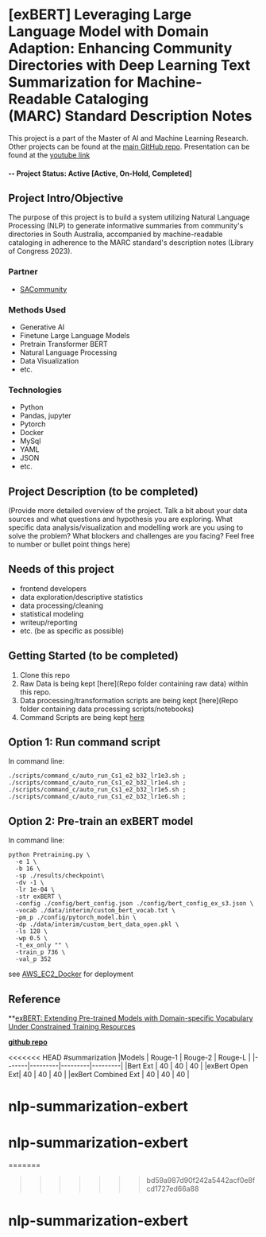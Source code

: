 # [exBERT] Leveraging Large Language Model with Domain Adaption: Enhancing Community Directories with Deep Learning Text Summarization for Machine-Readable Cataloging (MARC) Standard Description Notes

This project is a part of the Master of AI and Machine Learning Research.  Other projects can be found at the [main GitHub repo](https://github.com/camillekokoko/exBERTSum). Presentation can be found at the [youtube link](https://www.youtube.com/watch?v=6KChrujZ3_4)

#### -- Project Status: Active [Active, On-Hold, Completed]

## Project Intro/Objective
The purpose of this project is to build a system utilizing Natural Language Processing (NLP) to generate informative summaries from community's directories in South Australia, accompanied by machine-readable cataloging in adherence to the MARC standard's description notes (Library of Congress 2023).

### Partner
* [SACommunity](https://sacommunity.org/)

### Methods Used
* Generative AI
* Finetune Large Language Models 
* Pretrain Transformer BERT
* Natural Language Processing
* Data Visualization
* etc.

### Technologies
* Python
* Pandas, jupyter
* Pytorch
* Docker
* MySql
* YAML
* JSON
* etc. 

## Project Description (to be completed)
(Provide more detailed overview of the project.  Talk a bit about your data sources and what questions and hypothesis you are exploring. What specific data analysis/visualization and modelling work are you using to solve the problem? What blockers and challenges are you facing?  Feel free to number or bullet point things here)

## Needs of this project

- frontend developers
- data exploration/descriptive statistics
- data processing/cleaning
- statistical modeling
- writeup/reporting
- etc. (be as specific as possible)

## Getting Started (to be completed)

1. Clone this repo 
2. Raw Data is being kept [here](Repo folder containing raw data) within this repo.
3. Data processing/transformation scripts are being kept [here](Repo folder containing data processing scripts/notebooks)
4. Command Scripts are being kept [here]()

## Option 1: Run command script
In command line:

    ./scripts/command_c/auto_run_Cs1_e2_b32_lr1e3.sh ;
    ./scripts/command_c/auto_run_Cs1_e2_b32_lr1e4.sh ;
    ./scripts/command_c/auto_run_Cs1_e2_b32_lr1e5.sh ;
    ./scripts/command_c/auto_run_Cs1_e2_b32_lr1e6.sh ;

## Option 2: Pre-train an exBERT model 
In command line:

    python Pretraining.py \
      -e 1 \
      -b 16 \
      -sp ./results/checkpoint\
      -dv -1 \
      -lr 1e-04 \
      -str exBERT \
      -config ./config/bert_config.json ./config/bert_config_ex_s3.json \
      -vocab ./data/interim/custom_bert_vocab.txt \
      -pm_p ./config/pytorch_model.bin \
      -dp ./data/interim/custom_bert_data_open.pkl \
      -ls 128 \
      -wp 0.5 \
      -t_ex_only "" \
      -train_p 736 \
      -val_p 352
see [AWS_EC2_Docker](https://github.com/camillekokoko/AWS_EC2_Docker) for deployment

## Reference

**[exBERT: Extending Pre-trained Models with Domain-specific Vocabulary Under Constrained Training Resources](https://aclanthology.org/2020.findings-emnlp.129) 

**[github repo](https://github.com/cgmhaicenter/exBERT)**

<<<<<<< HEAD
#summarization
|Models | Rouge-1 | Rouge-2 | Rouge-L |
|-------|---------|---------|---------|
|Bert Ext  | 40      | 40      | 40      |
|exBert Open Ext| 40      | 40      | 40      |
|exBert Combined Ext | 40      | 40      | 40      |
# nlp-summarization-exbert
# nlp-summarization-exbert
=======
>>>>>>> bd59a987d90f242a5442acf0e8fcd1727ed66a88
# nlp-summarization-exbert
